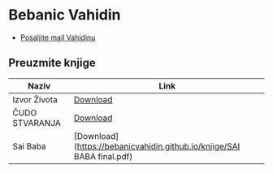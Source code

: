 # Bebanic Vahidin

- [Posaljite mail Vahidinu](mailto:bebanic.vahidin.knjige@gmail.com)

## Preuzmite knjige

Naziv | Link
------------ | -------------
Izvor Života |   [Download](https://bebanicvahidin.github.io/knjige/izvor-zivota.pdf)
ČUDO STVARANJA | [Download](https://bebanicvahidin.github.io/knjige/cudo-stvaranja.pdf)
Sai Baba | [Download](https://bebanicvahidin.github.io/knjige/SAI BABA final.pdf)


<!-- ## Google Drive 

[Knjige](https://drive.google.com/drive/folders/10n1pSev3GnRYpJhjO_CM3tkhAPzB5mIy?usp=sharing)

<iframe frameborder="0" height="500px" src="https://drive.google.com/embeddedfolderview?id=10n1pSev3GnRYpJhjO_CM3tkhAPzB5mIy#list" width="100%"></iframe>

<!-- Global site tag (gtag.js) - Google Analytics -->


<!-- Google tag (gtag.js) -->
<script async src="https://www.googletagmanager.com/gtag/js?id=G-EZHQ96VNWD"></script>
<script>
  window.dataLayer = window.dataLayer || [];
  function gtag(){dataLayer.push(arguments);}
  gtag('js', new Date());

  gtag('config', 'G-EZHQ96VNWD');
</script>



